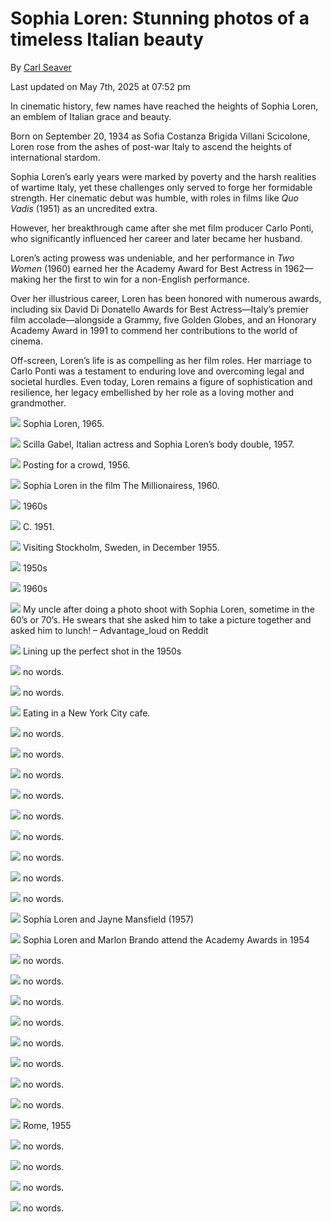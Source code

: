 # Sophia Loren: Stunning photos of a timeless Italian beauty

By [Carl Seaver](https://www.historydefined.net/author/historydefined_y7dh75/ "View all posts by Carl Seaver")

Last updated on May 7th, 2025 at 07:52 pm

In cinematic history, few names have reached the heights of Sophia Loren, an emblem of Italian grace and beauty. 

Born on September 20, 1934 as Sofia Costanza Brigida Villani Scicolone, Loren rose from the ashes of post-war Italy to ascend the heights of international stardom.

Sophia Loren’s early years were marked by poverty and the harsh realities of wartime Italy, yet these challenges only served to forge her formidable strength. Her cinematic debut was humble, with roles in films like _Quo Vadis_ (1951) as an uncredited extra. 

However, her breakthrough came after she met film producer Carlo Ponti, who significantly influenced her career and later became her husband.

Loren’s acting prowess was undeniable, and her performance in _Two Women_ (1960) earned her the Academy Award for Best Actress in 1962—making her the first to win for a non-English performance. 

Over her illustrious career, Loren has been honored with numerous awards, including six David Di Donatello Awards for Best Actress—Italy’s premier film accolade—alongside a Grammy, five Golden Globes, and an Honorary Academy Award in 1991 to commend her contributions to the world of cinema.

Off-screen, Loren’s life is as compelling as her film roles. Her marriage to Carlo Ponti was a testament to enduring love and overcoming legal and societal hurdles. Even today, Loren remains a figure of sophistication and resilience, her legacy embellished by her role as a loving mother and grandmother.

![](https://www.historydefined.net/wp-content/uploads/2024/04/2idfxyi7ddvz.webp)
Sophia Loren, 1965.

![](https://www.historydefined.net/wp-content/uploads/2024/04/1wdaehlrf8n21.webp)
Scilla Gabel, Italian actress and Sophia Loren’s body double, 1957.

![](https://www.historydefined.net/wp-content/uploads/2024/04/6u8c73s930k91.webp)
Posting for a crowd, 1956.

![](https://www.historydefined.net/wp-content/uploads/2024/04/9duk9cpbywq11-818x1024.webp)
Sophia Loren in the film The Millionairess, 1960.

![](https://www.historydefined.net/wp-content/uploads/2024/04/a1dzra1hxcc21.webp)
1960s

![](https://www.historydefined.net/wp-content/uploads/2024/04/actress-sophia-loren-ca-1960s-v0-5dgsg6un9o0b1-694x1024.webp)
C. 1951.

![](https://www.historydefined.net/wp-content/uploads/2024/04/actress-sophia-loren-in-stockholm-1955-v0-kz6aku4b1fya1-848x1024.webp)
Visiting Stockholm, Sweden, in December 1955.

![](https://www.historydefined.net/wp-content/uploads/2024/04/cdcnk19wkqc11.webp)
1950s

![](https://www.historydefined.net/wp-content/uploads/2024/04/d9k2fmhfgpu11-1024x725.webp)
1960s

![](https://www.historydefined.net/wp-content/uploads/2024/04/g40krebmauh91.webp)
My uncle after doing a photo shoot with Sophia Loren, sometime in the 60’s or 70’s. He swears that she asked him to take a picture together and asked him to lunch! – Advantage_loud on Reddit

![](https://www.historydefined.net/wp-content/uploads/2024/04/GB2bwfgHex5KHwEkat9fcRAB5HiEvf8o0fgSfHfa638.webp)
Lining up the perfect shot in the 1950s

![](https://www.historydefined.net/wp-content/uploads/2024/04/oTydfRSMy5oqUL_RoXSMKrCuoSfAzRHopF_IxNlNutY.webp)
no words.

![](https://www.historydefined.net/wp-content/uploads/2024/04/r2jzj3l95yj91.webp)
no words.

![](https://www.historydefined.net/wp-content/uploads/2024/04/sophia-loren-1950s-v0-39plvqvq4otc1.webp)
Eating in a New York City cafe.

![](https://www.historydefined.net/wp-content/uploads/2024/04/sophia-loren-1950s-v0-309b3w3tcjza1.webp)
no words.

![](https://www.historydefined.net/wp-content/uploads/2024/04/sophia-loren-1954-v0-ulw08c8k9wbc1.webp)
no words.

![](https://www.historydefined.net/wp-content/uploads/2024/04/sophia-loren-1962-v0-eme1q18b45pc1-740x1024.webp)
no words.

![](https://www.historydefined.net/wp-content/uploads/2024/04/sophia-loren-1962-v0-l1qt028b45pc1-1024x1022.webp)
no words.

![](https://www.historydefined.net/wp-content/uploads/2024/04/sophia-loren-1962-v0-l6ry118b45pc1-653x1024.webp)
no words.

![](https://www.historydefined.net/wp-content/uploads/2024/04/sophia-loren-1962-v0-lhlez18b45pc1.webp)
no words.

![](https://www.historydefined.net/wp-content/uploads/2024/04/sophia-loren-1972-v0-uwbhw6t3j1ka1.webp)
no words.

![](https://www.historydefined.net/wp-content/uploads/2024/04/sophia-loren-1990s-v0-ktrmejrhagtc1.webp)
no words.

![](https://www.historydefined.net/wp-content/uploads/2024/04/sophia-loren-and-husband-carlo-ponti-1963-v0-j4kfhzpo3j7c1-680x1024.webp)
no words.

![](https://www.historydefined.net/wp-content/uploads/2024/04/sophia-loren-and-jayne-mansfield-1957-v0-088fdsdz39lc1-1-933x1024.webp)
Sophia Loren and Jayne Mansfield (1957)

![](https://www.historydefined.net/wp-content/uploads/2024/04/sophia-loren-and-marlon-brando-attend-the-academy-awards-in-v0-bkqxqymqhic91.webp)
Sophia Loren and Marlon Brando attend the Academy Awards in 1954

![](https://www.historydefined.net/wp-content/uploads/2024/04/sophia-loren-circa-1950s-v0-ypvlaps8dky81.webp)
no words.

![](https://www.historydefined.net/wp-content/uploads/2024/04/sophia-loren-in-her-stunning-roman-villa-villa-sara-1964-v0-1d788ddp7q5c1-674x1024.webp)
no words.

![](https://www.historydefined.net/wp-content/uploads/2024/04/sophia-loren-in-her-stunning-roman-villa-villa-sara-1964-v0-qt99a27p7q5c1-674x1024.webp)
no words.

![](https://www.historydefined.net/wp-content/uploads/2024/04/sophia-loren-kisses-her-younger-sister-anna-maria-villani-v0-f3zimziavu0c1.webp)
no words.

![](https://www.historydefined.net/wp-content/uploads/2024/04/sophia-loren-on-the-set-of-marriage-italian-style-1964-v0-grn0rm31a39c1.webp)
no words.

![](https://www.historydefined.net/wp-content/uploads/2024/04/sophia-loren-photographed-by-peter-basch-1963-v0-jbasd4qkq42c1.webp)
no words.

![](https://www.historydefined.net/wp-content/uploads/2024/04/sophia-loren-pictured-on-the-set-of-the-film-madame-by-v0-n4gopf5b2wtc1.webp)
no words.

![](https://www.historydefined.net/wp-content/uploads/2024/04/sophia-loren-posing-on-her-iconic-mercedes-benz-300-sl-near-v0-rkfe0xupo86c1.webp)
no words.

![](https://www.historydefined.net/wp-content/uploads/2024/04/sophia-loren-rome-1955-v0-vhvkh79qfl6b1.webp)
Rome, 1955

![](https://www.historydefined.net/wp-content/uploads/2024/04/sophia-loren-taking-a-stroll-late-1950s-v0-tenp2b73fd3c1-640x1024.webp)
no words.

![](https://www.historydefined.net/wp-content/uploads/2024/04/sophia-loren-was-also-a-skilled-chef-she-authored-3-v0-j9chl5zlwlrb1-686x1024.webp)
no words.

![](https://www.historydefined.net/wp-content/uploads/2024/04/uOBK-SfK1pHsSFNUtiXACHSY3zm1TfK7L27H9EwCqOU.webp)
no words.

![](https://www.historydefined.net/wp-content/uploads/2024/04/xpd6yyxbfc861.webp)
no words.